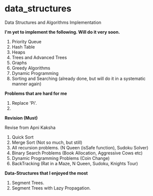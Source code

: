 # data_structures
Data Structures and Algorithms Implementation

**I'm yet to implement the following. Will do it very soon.**
1. Priority Queue
2. Hash Table
3. Heaps
4. Trees and Advanced Trees
5. Graphs
6. Greedy Algorithms
7. Dynamic Programming 
8. Sorting and Searching (already done, but will do it in a systematic manner again)



**Problems that are hard for me**

1. Replace 'Pi'.
2. 



**Revision (Must)** 

Revise from Apni Kaksha
1. Quick Sort
2. Merge Sort (Not so much, but still)
3. All recursion problems. (N Queen (isSafe function), Sudoku Solver)
4. Binary Search Problems (Book Allocation, Aggressive Cows etc)
5. Dynamic Programming Problems (Coin Change)
6. BackTracking (Rat in a Maze, N Queen, Sudoku, Knights Tour)


**Data-Structures that I enjoyed the most**
1. Segment Trees.
2. Segment Trees with Lazy Propagation.

